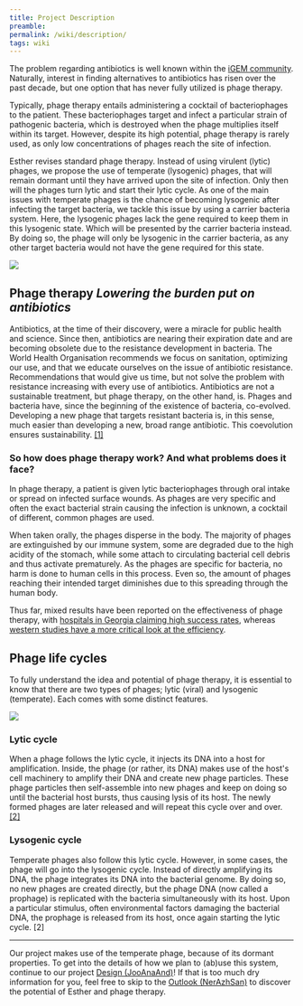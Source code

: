 ```yaml
---
title: Project Description
preamble:
permalink: /wiki/description/
tags: wiki
---
```


The problem regarding antibiotics is well known within the [iGEM community](# 'CITATION'). Naturally, interest in finding alternatives to antibiotics has risen over the past decade, but one option that has never fully utilized is phage therapy.

Typically, phage therapy entails administering a cocktail of bacteriophages to the patient. These bacteriophages target and infect a particular strain of pathogenic bacteria, which is destroyed when the phage multiplies itself within its target. However, despite its high potential, phage therapy is rarely used, as only low concentrations of phages reach the site of infection.

Esther revises standard phage therapy. Instead of using virulent (lytic) phages, we propose the use of temperate (lysogenic) phages, that will remain dormant until they have arrived upon the site of infection. Only then will the phages turn lytic and start their lytic cycle. As one of the main issues with temperate phages is the chance of becoming lysogenic after infecting the target bacteria, we tackle this issue by using a carrier bacteria system. Here, the lysogenic phages lack the gene required to keep them in this lysogenic state. Which will be presented by the carrier bacteria instead. By doing so, the phage will only be lysogenic in the carrier bacteria, as any other target bacteria would not have the gene required for this state.

![](https://s3.us-west-2.amazonaws.com/secure.notion-static.com/7c95f907-7c13-4d59-910f-da636af16690/esther_solution.png?X-Amz-Algorithm=AWS4-HMAC-SHA256&X-Amz-Credential=ASIAT73L2G45K4ZHAX6U%2F20191013%2Fus-west-2%2Fs3%2Faws4_request&X-Amz-Date=20191013T184338Z&X-Amz-Expires=86400&X-Amz-Security-Token=AgoJb3JpZ2luX2VjEB4aCXVzLXdlc3QtMiJHMEUCIGIY%2FALMFKKePqm%2By8r%2ByKqeaOrypetbtNE1do76P9n3AiEA7R7Y3rM%2F5iRhEC8NHHRpLq59oDqiZWe4NEHQMo6ITrQq2gMIFxAAGgwyNzQ1NjcxNDkzNzAiDIG7ILy4NKZJ3QzA5Cq3A8%2F2aGohApNAg6770lpJJJ1866Fz6J1n0vFBdG9fL4YGQBuYOuOU51GpbJu3EOqPfYVP1D8%2F%2FqP7zAUZDp4%2F886YXXshHd6gM3C5oEzbgwDKZz7r3LWQhjmd%2FsmiDofY%2FZtLNwlEkpm09MBpPfFIEhj%2BubaYrHbhFw9IKmEa26xU%2Fs0Cwwwiuweo5Fw%2BZkFsdK6JVMh3VKldRpOsiERx2xGHT1NwAJ6O9LnVX3g7C7WkSSlIjF3R2JDXfFH%2FR3PPPtqNbjbMyHOSYS7lZVotW%2BjCbp%2FxtzIc4PlptWcDAGrZm5q0i7rKicz%2BMkrfekgkdNnHROLLKvFH7zdZj4%2BH9fz3oYLN%2FW8tZkDWvPO4eA%2BhkZFWZmoc1EysFxUrVmFdwXon6HGNaumjsnjK1%2BZGYNoNe7PyZ%2BaNy1NAQmNCsSythSwQrBOhClF2DViEhs1lapIv1rOh677lZi86vyH7%2BtryVukJQaK2KRQ5neZpaOHXfogibdk%2Bg0%2BNIMH27RWPKREBLQMAhgs0660HKCLO9Env4Wrft1lPxkz8JIvR1LAW9wYmC2kll7rs6ZuQpifgiNDvReiddggwms6M7QU6tAHBjzaoSzUE7PRkksORob9gNo61ERSsLWMglD2y0TOfTsxETjbwrZLtrw3SuILJ8MZk9dh0ai44AvC6m9e79d1otgLo7KA%2BxSa4h4CfWkTVWZ%2FH9%2BHRJaesUAY%2Bdt3TIdRH%2FBoSeo3GKUOEisRUmuIugpx0jJqoUQGOnS2mpaczBuZQ2zGByp0hsUzMHtTN1fRuPQtRvT8foIG3yzrIMeV0PkKxpElvA4kU9EagMn3lfkaWzYk%3D&X-Amz-Signature=43a7cd8c6dcaea07012a506e0006448e62de531a2d101f8aafdda07c249dd804&X-Amz-SignedHeaders=host&response-content-disposition=filename%20%3D%22esther_solution.png%22)

## Phage therapy _Lowering the burden put on antibiotics_

Antibiotics, at the time of their discovery, were a miracle for public health and science. Since then, antibiotics are nearing their expiration date and are becoming obsolete due to the resistance development in bacteria. The World Health Organisation recommends we focus on sanitation, optimizing our use, and that we educate ourselves on the issue of antibiotic resistance. Recommendations that would give us time, but not solve the problem with resistance increasing with every use of antibiotics. Antibiotics are not a sustainable treatment, but phage therapy, on the other hand, is. Phages and bacteria have, since the beginning of the existence of bacteria, co-evolved. Developing a new phage that targets resistant bacteria is, in this sense, much easier than developing a new, broad range antibiotic. This coevolution ensures sustainability. [[1]](https://www.who.int/antimicrobial-resistance/en/)

### So how does phage therapy work? And what problems does it face?

In phage therapy, a patient is given lytic bacteriophages through oral intake or spread on infected surface wounds. As phages are very specific and often the exact bacterial strain causing the infection is unknown, a cocktail of different, common phages are used.

When taken orally, the phages disperse in the body. The majority of phages are extinguished by our immune system, some are degraded due to the high acidity of the stomach, while some attach to circulating bacterial cell debris and thus activate prematurely. As the phages are specific for bacteria, no harm is done to human cells in this process. Even so, the amount of phages reaching their intended target diminishes due to this spreading through the human body.

Thus far, mixed results have been reported on the effectiveness of phage therapy, with [hospitals in Georgia claiming high success rates](# 'CITATION'), whereas [western studies have a more critical look at the efficiency](# 'CITATION').

## Phage life cycles

To fully understand the idea and potential of phage therapy, it is essential to know that there are two types of phages; lytic (viral) and lysogenic (temperate). Each comes with some distinct features.

![](https://s3.us-west-2.amazonaws.com/secure.notion-static.com/fcb17933-d618-400d-bcbe-bdbbe5a130bc/edited_lytic_lysogenic.png?X-Amz-Algorithm=AWS4-HMAC-SHA256&X-Amz-Credential=ASIAT73L2G45J44V3AVJ%2F20191013%2Fus-west-2%2Fs3%2Faws4_request&X-Amz-Date=20191013T193753Z&X-Amz-Expires=86400&X-Amz-Security-Token=AgoJb3JpZ2luX2VjEB4aCXVzLXdlc3QtMiJGMEQCIAyKDjegy74BZyZA4yGB1Ir1UOFRjPImIYELXkLKXequAiBDP3%2FopSA6I5MMWwZu0f2fkOsjkeXDAQvOz%2F9JMfQ2ZyraAwgXEAAaDDI3NDU2NzE0OTM3MCIMVhVHBmcr%2FtQ2QQN%2FKrcDZfweGrtI87VeeE5oQvmkm4jdExJnCpRgqdFLccIC4wabo%2FeTGZWuQtugGxwPZwJelwyt%2Bav4USFZaqO0dxA%2FoNEsymKz2aBg1THLiSNzHs9OAMTjQ2RBEzBGe7CbhuiMlsvwB9Uiz2JpMPGK6rp7VlpMzFVEvMjGZ1HcMxLC6bTwGfHcWviHOq%2FsVTfiHK7IfLByyZfip0mplCIdWn45MKIjIsw1acNFVxx%2F1VMQNG67xvYce9gWvaRVigEx3w7CY6YoQr01geSuIUz8JKPV2g6e9mtDZqhgb628f0ZQm6Kb%2FWNfiL%2BFq3%2BahPri9PTCCutL1MxvowhQDlVi7SIBwSIoPLHU0Q0c6AcmpJ%2BcId3Sx5MCcwcSJr8g0xQqlzJfvdX11f7VydgHUUzlky1mmInuBRKZzOqT6RaRpO%2FkKJwvmIHoHK%2BY8J6zqmxSLHrGu%2BeN86BAT6G9RAyexvf%2B6%2FoxYEVjXPStdu%2B2%2F0Ma%2FeobTe9%2Bvcw7FWZM8bm%2FqBJ3z1INxQJLISr22gYNPpCxNAbCHizX%2FHHneyxZOMDdHyc%2FaM%2Bigif%2BlH34PIKRrRsbA999QY3EnTDr2IztBTq1AYqSBa2lgYvC25%2FZm4zqIrABTaCg0xTHCqtvhCngfL8QWIZdcrsH9NU9gveog4bmIVYMf%2BHBMD%2FDG2RofwD7lwjiwH%2FhBLzZss%2BkNYH1klCuoo3dMboWXRDw3bl7LyuMBXow%2F0NDyXn%2BhYdMIJulZ6ft3IdwWiqADb6VRkqOOqfc%2FUXxRbaT0zLSJ1f8HCPHSHhTiNAulwy7nrCoK7a1vn5%2BVQq4TGH1cz2fHvopN2nYglyqd4Q%3D&X-Amz-Signature=8ed366f9ac92a5b6e78cfdb386df39e8b97c22f6b28a728ad808939d58241e6f&X-Amz-SignedHeaders=host&response-content-disposition=filename%20%3D%22edited_lytic_lysogenic.png%22)

### Lytic cycle

When a phage follows the lytic cycle, it injects its DNA into a host for amplification. Inside, the phage (or rather, its DNA) makes use of the host's cell machinery to amplify their DNA and create new phage particles. These phage particles then self-assemble into new phages and keep on doing so until the bacterial host bursts, thus causing lysis of its host. The newly formed phages are later released and will repeat this cycle over and over. [[2]](# 'Howard-Varona C, et al., SME J. 2017 Jul; 11(7): 1511–1520')

### Lysogenic cycle

Temperate phages also follow this lytic cycle. However, in some cases, the phage will go into the lysogenic cycle. Instead of directly amplifying its DNA, the phage integrates its DNA into the bacterial genome. By doing so, no new phages are created directly, but the phage DNA (now called a prophage) is replicated with the bacteria simultaneously with its host. Upon a particular stimulus, often environmental factors damaging the bacterial DNA, the prophage is released from its host, once again starting the lytic cycle. [2]

[](https://www.notion.so/1098d1a501a04f12bc8318252d695c1c#16b21cf69062440a8ac8f10a36bd6151)

---

Our project makes use of the temperate phage, because of its dormant properties. To get into the details of how we plan to (ab)use this system, continue to our project [Design (JooAnaAnd)](https://www.notion.so/f4c539ce-3452-45f2-80bb-8dc169a7f65f)! If that is too much dry information for you, feel free to skip to the [Outlook (NerAzhSan)](https://www.notion.so/31b0d1eb-186c-4856-b7a0-0e0b897a754e) to discover the potential of Esther and phage therapy.
